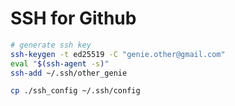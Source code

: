 # SSH for Github

```bash
# generate ssh key
ssh-keygen -t ed25519 -C "genie.other@gmail.com"
eval "$(ssh-agent -s)"
ssh-add ~/.ssh/other_genie

cp ./ssh_config ~/.ssh/config
```
